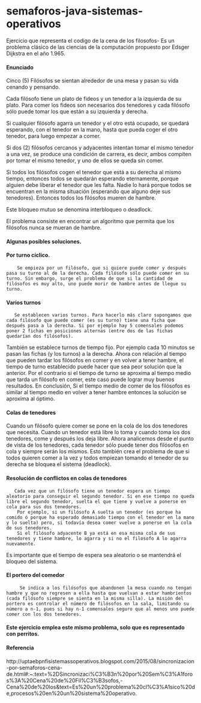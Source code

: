 # semaforos-java-sistemas-operativos
Ejercicio que representa el codigo de la cena de los filosofos- 
Es un problema clásico de las ciencias de la computación propuesto por Edsger Dijkstra en el año 1.965.

<h4> Enunciado </h4>
Cinco (5) Filósofos se sientan alrededor de una mesa y pasan su vida cenando y pensando.
 
Cada filósofo tiene un plato de fideos y un tenedor a la izquierda de su plato.
Para comer los fideos son necesarios dos tenedores y cada filósofo sólo puede tomar los que están a su izquierda y derecha.

Si cualquier filósofo agarra un tenedor y el otro está ocupado, se quedará esperando, con el tenedor en la mano, hasta que pueda coger el otro tenedor, para luego empezar a comer.

Si dos (2) filósofos cercanos y adyacentes intentan tomar el mismo tenedor a una vez, se produce una condición de carrera, es decir, ambos compiten por tomar el mismo tenedor, y uno de ellos se queda sin comer.

Si todos los filósofos cogen el tenedor que está a su derecha al mismo tiempo, entonces todos se quedarán esperando eternamente, porque alguien debe liberar el tenedor que les falta. Nadie lo hará porque todos se encuentran en la misma situación (esperando que alguno deje sus tenedores). Entonces todos los filósofos mueren de hambre.

Este bloqueo mutuo se denomina interbloqueo o deadlock.

El problema consiste en encontrar un algoritmo que permita que los filósofos nunca se mueran de hambre.


<h4> Algunas posibles soluciones. </h4>

<h4> Por turno cíclico. </h4>

        Se empieza por un filósofo, que si quiere puede comer y después pasa su turno al de la derecha. Cada filósofo sólo puede comer en su turno. Sin embargo, surge el problema de que si la cantidad de  filósofos es muy alto, uno puede morir de hambre antes de llegue su turno.

<h4> Varios turnos</h4>

       Se establecen varios turnos. Para hacerlo más claro supongamos que cada filósofo que puede comer (es su turno) tiene una ficha que después pasa a la derecha. Si por ejemplo hay 5 comensales podemos poner 2 fichas en posiciones alternas (entre dos de las fichas quedarían dos filósofos).
También se establece turnos de tiempo fijo. Por ejemplo cada 10 minutos se pasan las fichas (y los turnos) a la derecha.
       Ahora con relación al tiempo que pueden tardar los filósofos en comer y en volver a tener hambre, el tiempo de turno establecido puede hacer que sea peor solución que la anterior. Por el contrario si el tiempo de turno se aproxima al tiempo medio que tarda un filósofo en comer, este caso puede lograr muy buenos resultados. En conclusión, Si el tiempo medio de comer de los filósofos es similar al tiempo medio en volver a tener hambre entonces la solución se aproxima al óptimo.
<h4> Colas de tenedores</h4>
       Cuando un filósofo quiere comer se pone en la cola de los dos tenedores que necesita.
Cuando un tenedor está libre lo toma y cuando toma los dos tenedores, come y después los deja libre.
       Ahora analicemos desde el punto de vista de los tenedores, cada tenedor sólo puede tener dos filósofos en cola y siempre serán los mismos. Esto también crea el problema de que si todos quieren comer a la vez y todos empiezan tomando el tenedor de su derecha se bloquea el sistema (deadlock).
       <h4> Resolución de conflictos en colas de tenedores</h4>

       Cada vez que un filósofo tiene un tenedor espera un tiempo aleatorio para conseguir el segundo tenedor. Si en ese tiempo no queda libre el segundo tenedor, suelta el que tiene y vuelve a ponerse en cola para sus dos tenedores.
        Por ejemplo, si un filósofo A suelta un tenedor (es porque ha comido ó porque ha esperado demasiado tiempo con el tenedor en la mano y lo suelta) pero, si todavía desea comer vuelve a ponerse en la cola de sus tenedores.
        Si el filósofo adyacente B ya está en esa misma cola de sus tenedores y tiene hambre, lo agarra y si no el filosofo A lo agarra nuevamente.

Es importante que el tiempo de espera sea aleatorio o se mantendrá el bloqueo del sistema.

<h4> El portero del comedor</h4>

         Se indica a los filósofos que abandonen la mesa cuando no tengan hambre y que no regresen a ella hasta que vuelvan a estar hambrientos (cada filósofo siempre se sienta en la misma silla). La misión del portero es controlar el número de filósofos en la sala, limitando su número a n-1, pues si hay n-1 comensales seguro que al menos uno puede comer con los dos tenedores.

<h4>Este ejercicio emplea este mismo problema, solo que es representado con perritos.</h4>
<h4>Referencia</h4>
http://uptaebpnfisistemassoperativos.blogspot.com/2015/08/sincronizacion-por-semaforos-cena-de.html#:~:text=%2DSincronizaci%C3%B3n%20por%20Sem%C3%A1foros%3A%20Cena%20de%20Fil%C3%B3sofos,-Cena%20de%20los&text=Es%20un%20problema%20cl%C3%A1sico%20de,procesos%20en%20un%20sistema%20operativo.
